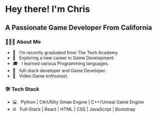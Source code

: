 <h1> Hey there! I'm Chris </h1>
<h2> A Passionate Game Developer From California </h2>
<h3> 👨🏻‍💻 About Me </h3>

- 🔭 &nbsp; I’m recently graduated from The Tech Academy
- 🤔 &nbsp; Exploring a new career in Game Development.
- 🎓 &nbsp; I learned various Programming languages.
- 💼 &nbsp; full-stack developer and Game Developer.
- 🌱 &nbsp; Video Game enthusiast.

<h3>🛠 Tech Stack</h3>

- 💻 &nbsp; Python | C#/UNity Gmae Engine | C++/Unreal Game Engine
- 🌐 &nbsp; Full-Stack | React | HTML | CSS | JavaScript | Bootstrap 

